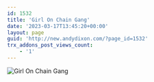 ```yaml
---
id: 1532
title: 'Girl On Chain Gang'
date: '2023-03-17T13:45:20+00:00'
layout: page
guid: 'http://new.andydixon.com/?page_id=1532'
trx_addons_post_views_count:
    - '1'
---
```


![Girl On Chain Gang](https://i0.wp.com/assets.g8x2.ldn.idrivee2-23.com/posters/Girl%20On%20Chain%20Gang%2001.jpg?w=1200&ssl=1 "Girl On Chain Gang")